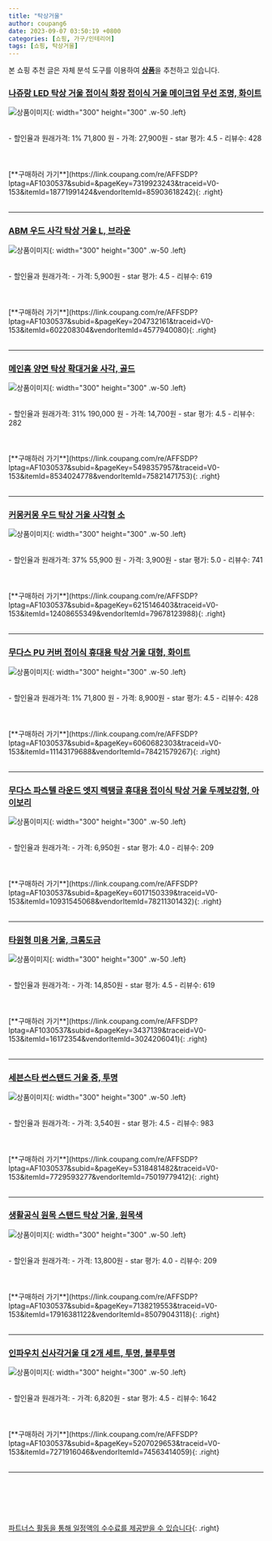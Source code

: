 ```yaml
---
title: "탁상거울"
author: coupang6
date: 2023-09-07 03:50:19 +0800
categories: [쇼핑, 가구/인테리어]
tags: [쇼핑, 탁상거울]
---
```


본 쇼핑 추천 글은 자체 분석 도구를 이용하여 [**상품**](https://link.coupang.com/a/bao1ui)을 추천하고 있습니다.

### [나쥬랑 LED 탁상 거울 접이식 화장 접이식 거울 메이크업 무선 조명, 화이트](https://link.coupang.com/re/AFFSDP?lptag=AF1030537&subid=&pageKey=7319923243&traceid=V0-153&itemId=18771991424&vendorItemId=85903618242)

![상품이미지](https://thumbnail6.coupangcdn.com/thumbnails/remote/230x230ex/image/vendor_inventory/00c7/f40835598d73fb3ad0840cc6aa02beba1d9914186f39f9b0ef9085589b2a.jpeg){: width="300" height="300" .w-50 .left}


<br>
- 할인율과 원래가격: 1%  71,800   원
- 가격: 27,900원
- star 평가: 4.5
- 리뷰수: 428
<br>
<br>
<br>
<br>
[**구매하러 가기**](https://link.coupang.com/re/AFFSDP?lptag=AF1030537&subid=&pageKey=7319923243&traceid=V0-153&itemId=18771991424&vendorItemId=85903618242){: .right}
<br>
<br>

---

### [ABM 우드 사각 탁상 거울 L, 브라운](https://link.coupang.com/re/AFFSDP?lptag=AF1030537&subid=&pageKey=204732161&traceid=V0-153&itemId=602208304&vendorItemId=4577940080)

![상품이미지](https://thumbnail7.coupangcdn.com/thumbnails/remote/230x230ex/image/retail/images/361934183218368-56f523c5-5c08-41ed-bd90-d2b04f6d5d2b.jpg){: width="300" height="300" .w-50 .left}


<br>
- 할인율과 원래가격: 
- 가격: 5,900원
- star 평가: 4.5
- 리뷰수: 619
<br>
<br>
<br>
<br>
[**구매하러 가기**](https://link.coupang.com/re/AFFSDP?lptag=AF1030537&subid=&pageKey=204732161&traceid=V0-153&itemId=602208304&vendorItemId=4577940080){: .right}
<br>
<br>

---

### [메인홈 양면 탁상 확대거울 사각, 골드](https://link.coupang.com/re/AFFSDP?lptag=AF1030537&subid=&pageKey=5498357957&traceid=V0-153&itemId=8534024778&vendorItemId=75821471753)

![상품이미지](https://thumbnail8.coupangcdn.com/thumbnails/remote/230x230ex/image/rs_quotation_api/oqy5gwdi/63f5fca64c67403f8bd09b7e49ecda21.jpg){: width="300" height="300" .w-50 .left}


<br>
- 할인율과 원래가격: 31%  190,000   원
- 가격: 14,700원
- star 평가: 4.5
- 리뷰수: 282
<br>
<br>
<br>
<br>
[**구매하러 가기**](https://link.coupang.com/re/AFFSDP?lptag=AF1030537&subid=&pageKey=5498357957&traceid=V0-153&itemId=8534024778&vendorItemId=75821471753){: .right}
<br>
<br>

---

### [커몽커몽 우드 탁상 거울 사각형 소](https://link.coupang.com/re/AFFSDP?lptag=AF1030537&subid=&pageKey=6215146403&traceid=V0-153&itemId=12408655349&vendorItemId=79678123988)

![상품이미지](https://thumbnail10.coupangcdn.com/thumbnails/remote/230x230ex/image/rs_quotation_api/mrcxgiwd/a15577c0e780426da87c018a50cf0c88.jpg){: width="300" height="300" .w-50 .left}


<br>
- 할인율과 원래가격: 37%  55,900   원
- 가격: 3,900원
- star 평가: 5.0
- 리뷰수: 741
<br>
<br>
<br>
<br>
[**구매하러 가기**](https://link.coupang.com/re/AFFSDP?lptag=AF1030537&subid=&pageKey=6215146403&traceid=V0-153&itemId=12408655349&vendorItemId=79678123988){: .right}
<br>
<br>

---

### [무다스 PU 커버 접이식 휴대용 탁상 거울 대형, 화이트](https://link.coupang.com/re/AFFSDP?lptag=AF1030537&subid=&pageKey=6060682303&traceid=V0-153&itemId=11143179688&vendorItemId=78421579267)

![상품이미지](https://thumbnail6.coupangcdn.com/thumbnails/remote/230x230ex/image/retail/images/8249778827512894-720e590c-e203-4aba-adc7-41f88b81fa81.jpg){: width="300" height="300" .w-50 .left}


<br>
- 할인율과 원래가격: 1%  71,800   원
- 가격: 8,900원
- star 평가: 4.5
- 리뷰수: 428
<br>
<br>
<br>
<br>
[**구매하러 가기**](https://link.coupang.com/re/AFFSDP?lptag=AF1030537&subid=&pageKey=6060682303&traceid=V0-153&itemId=11143179688&vendorItemId=78421579267){: .right}
<br>
<br>

---

### [무다스 파스텔 라운드 엣지 렉탱글 휴대용 접이식 탁상 거울 두께보강형, 아이보리](https://link.coupang.com/re/AFFSDP?lptag=AF1030537&subid=&pageKey=6017150339&traceid=V0-153&itemId=10931545068&vendorItemId=78211301432)

![상품이미지](https://thumbnail10.coupangcdn.com/thumbnails/remote/230x230ex/image/rs_quotation_api/wjj0ztjq/ee505998761d41aaa55685ea6453794e.jpg){: width="300" height="300" .w-50 .left}


<br>
- 할인율과 원래가격: 
- 가격: 6,950원
- star 평가: 4.0
- 리뷰수: 209
<br>
<br>
<br>
<br>
[**구매하러 가기**](https://link.coupang.com/re/AFFSDP?lptag=AF1030537&subid=&pageKey=6017150339&traceid=V0-153&itemId=10931545068&vendorItemId=78211301432){: .right}
<br>
<br>

---

### [타원형 미용 거울, 크롬도금](https://link.coupang.com/re/AFFSDP?lptag=AF1030537&subid=&pageKey=3437139&traceid=V0-153&itemId=16172354&vendorItemId=3024206041)

![상품이미지](https://thumbnail10.coupangcdn.com/thumbnails/remote/230x230ex/image/retail/images/2016/05/16/15/7/ffa9ebaf-41d9-4455-93c2-231226db5465.jpg){: width="300" height="300" .w-50 .left}


<br>
- 할인율과 원래가격: 
- 가격: 14,850원
- star 평가: 4.5
- 리뷰수: 619
<br>
<br>
<br>
<br>
[**구매하러 가기**](https://link.coupang.com/re/AFFSDP?lptag=AF1030537&subid=&pageKey=3437139&traceid=V0-153&itemId=16172354&vendorItemId=3024206041){: .right}
<br>
<br>

---

### [세븐스타 썬스탠드 거울 중, 투명](https://link.coupang.com/re/AFFSDP?lptag=AF1030537&subid=&pageKey=5318481482&traceid=V0-153&itemId=7729593277&vendorItemId=75019779412)

![상품이미지](https://thumbnail9.coupangcdn.com/thumbnails/remote/230x230ex/image/rs_quotation_api/gn4luuzp/86c3f0b3ce78482fb3115f377c960bdb.jpg){: width="300" height="300" .w-50 .left}


<br>
- 할인율과 원래가격: 
- 가격: 3,540원
- star 평가: 4.5
- 리뷰수: 983
<br>
<br>
<br>
<br>
[**구매하러 가기**](https://link.coupang.com/re/AFFSDP?lptag=AF1030537&subid=&pageKey=5318481482&traceid=V0-153&itemId=7729593277&vendorItemId=75019779412){: .right}
<br>
<br>

---

### [생활공식 원목 스탠드 탁상 거울, 원목색](https://link.coupang.com/re/AFFSDP?lptag=AF1030537&subid=&pageKey=7138219553&traceid=V0-153&itemId=17916381122&vendorItemId=85079043118)

![상품이미지](https://thumbnail8.coupangcdn.com/thumbnails/remote/230x230ex/image/retail/images/2296293679781284-973d6a6f-de1f-44ad-95ae-75a70805cc9c.jpg){: width="300" height="300" .w-50 .left}


<br>
- 할인율과 원래가격: 
- 가격: 13,800원
- star 평가: 4.0
- 리뷰수: 209
<br>
<br>
<br>
<br>
[**구매하러 가기**](https://link.coupang.com/re/AFFSDP?lptag=AF1030537&subid=&pageKey=7138219553&traceid=V0-153&itemId=17916381122&vendorItemId=85079043118){: .right}
<br>
<br>

---

### [인파우치 신사각거울 대 2개 세트, 투명, 블루투명](https://link.coupang.com/re/AFFSDP?lptag=AF1030537&subid=&pageKey=5207029653&traceid=V0-153&itemId=7271916046&vendorItemId=74563414059)

![상품이미지](https://thumbnail7.coupangcdn.com/thumbnails/remote/230x230ex/image/retail/images/3725649036247481-32813095-63c2-49b6-870a-f23ddbf5ea12.jpg){: width="300" height="300" .w-50 .left}


<br>
- 할인율과 원래가격: 
- 가격: 6,820원
- star 평가: 4.5
- 리뷰수: 1642
<br>
<br>
<br>
<br>
[**구매하러 가기**](https://link.coupang.com/re/AFFSDP?lptag=AF1030537&subid=&pageKey=5207029653&traceid=V0-153&itemId=7271916046&vendorItemId=74563414059){: .right}
<br>
<br>

---
<br><br><br><br><br> [파트너스 활동을 통해 일정액의 수수료를 제공받을 수 있습니다](https://link.coupang.com/a/bao1ui){: .right}